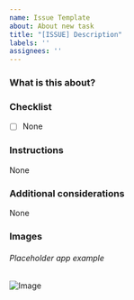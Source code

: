 ```yaml
---
name: Issue Template
about: About new task
title: "[ISSUE] Description"
labels: ''
assignees: ''
---
```


### What is this about?


### Checklist
- [ ] None

### Instructions
None

### Additional considerations
None

### Images

###### Placeholder app example
![Image](https://placehold.co/800x200)

